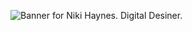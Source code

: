 ![Banner for Niki Haynes. Digital Desiner.]([https://myoctocat.com/assets/images/base-octocat.svg](https://github.com/CthoNiki/CthoNiki/blob/main/LinkedInBanner.png?raw=true))
